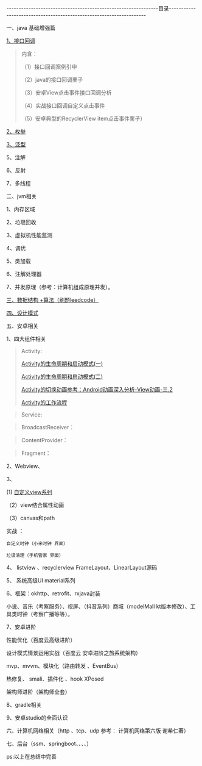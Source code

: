 --------------------------------------------------------------目录--------------------------------------------------------------------

一、java 基础增强篇

[1、接口回调](https://blog.csdn.net/qq_38350635/article/details/88233916)
>内含：
>
>（1）接口回调案例引申
>
>（2）java的接口回调栗子
>
>（3）安卓View点击事件接口回调分析
>
>（4）实战接口回调自定义点击事件
>
>（5）安卓典型的RecyclerView item点击事件栗子）

[2、枚举](https://blog.csdn.net/qq_38350635/article/details/96860995)

[3、泛型](https://blog.csdn.net/qq_38350635/article/details/96610916)

5、注解

6、反射

7、多线程

二、jvm相关

1、内存区域

2、垃圾回收

3、虚拟机性能监测

4、调优

5、类加载

6、注解处理器

7、并发原理（参考：计算机组成原理并发）。

[三、数据结构 +算法（刷题leedcode）](https://github.com/sunnnydaydev/DataStructure)


[四、设计模式](https://github.com/sunnnydaydev/DesignPatterns) 

五、安卓相关

1、四大组件相关

>Activity:
>
>[Activity的生命周期和启动模式(一)](https://blog.csdn.net/qq_38350635/article/details/88855761)
>
>[Activity的生命周期和启动模式(二)](https://blog.csdn.net/qq_38350635/article/details/88878310)
>
>[Activity的切换动画参考：Android动画深入分析-View动画-三.2](https://blog.csdn.net/qq_38350635/article/details/91355551)
>
>[Activity的工作流程](https://blog.csdn.net/qq_38350635/article/details/95048880)
>

>Service:
>

>BroadcastReceiver：
>

>ContentProvider：
>
>

>Fragment：
>
>


2、Webview、

3、

 (1) [自定义view系列](https://blog.csdn.net/qq_38350635/article/details/89294115)

（2）view结合属性动画

（3）canvas和path

  实战 ： 
  
    自定义时钟（小米时钟 界面）
    
    垃圾清理（手机管家 界面）

4、  listview 、recyclerview FrameLayout、LinearLayout源码  
         
5、 系统高级UI material系列

6、框架：okhttp、retrofit、rxjava封装
   
   小说、音乐（考察服务）、视屏、（抖音系列）商城（modelMall kt版本修改）、工具类时钟（考察广播等等）。     

7、安卓进阶

   性能优化（百度云高级进阶）
   
   设计模式情景运用实战（百度云 安卓进阶之旅系统架构）
   
   mvp、mvvm、模块化（路由转发 、EventBus）
   
   热修复、 smali、插件化 、hook XPosed
   
   架构师进阶（架构师全套）

8、gradle相关

9、安卓studio的全面认识

六、计算机网络相关（http 、tcp、udp 参考： 计算机网络第六版 谢希仁著）

七、后台（ssm、springboot、、、、）


ps:以上在总结中完善
